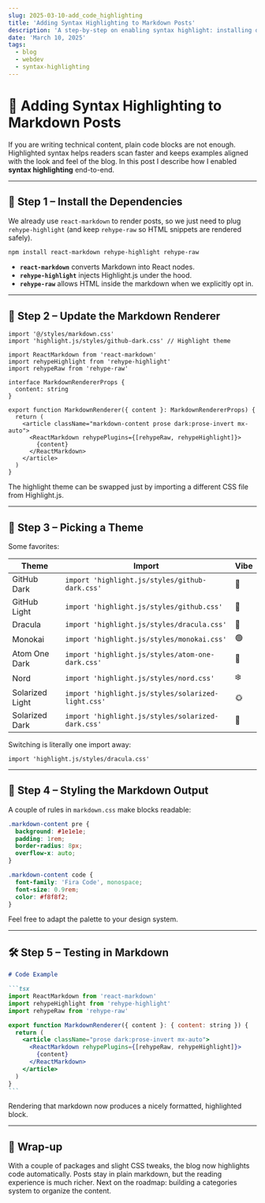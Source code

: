 ```yaml
---
slug: 2025-03-10-add_code_highlighting
title: 'Adding Syntax Highlighting to Markdown Posts'
description: 'A step-by-step on enabling syntax highlight: installing dependencies, configuring the renderer, styling and testing the result.'
date: 'March 10, 2025'
tags:
  - blog
  - webdev
  - syntax-highlighting
---
```


# 🎨 Adding Syntax Highlighting to Markdown Posts

If you are writing technical content, plain code blocks are not enough. Highlighted syntax helps readers scan faster and keeps examples aligned with the look and feel of the blog. In this post I describe how I enabled **syntax highlighting** end-to-end.

---

## 🚀 Step 1 – Install the Dependencies

We already use `react-markdown` to render posts, so we just need to plug `rehype-highlight` (and keep `rehype-raw` so HTML snippets are rendered safely).

```sh
npm install react-markdown rehype-highlight rehype-raw
```

- **`react-markdown`** converts Markdown into React nodes.
- **`rehype-highlight`** injects Highlight.js under the hood.
- **`rehype-raw`** allows HTML inside the markdown when we explicitly opt in.

---

## 📝 Step 2 – Update the Markdown Renderer

```tsx
import '@/styles/markdown.css'
import 'highlight.js/styles/github-dark.css' // Highlight theme

import ReactMarkdown from 'react-markdown'
import rehypeHighlight from 'rehype-highlight'
import rehypeRaw from 'rehype-raw'

interface MarkdownRendererProps {
  content: string
}

export function MarkdownRenderer({ content }: MarkdownRendererProps) {
  return (
    <article className="markdown-content prose dark:prose-invert mx-auto">
      <ReactMarkdown rehypePlugins={[rehypeRaw, rehypeHighlight]}>
        {content}
      </ReactMarkdown>
    </article>
  )
}
```

The highlight theme can be swapped just by importing a different CSS file from Highlight.js.

---

## 🎨 Step 3 – Picking a Theme

Some favorites:

| Theme           | Import                                             | Vibe |
| --------------- | -------------------------------------------------- | ---- |
| GitHub Dark     | `import 'highlight.js/styles/github-dark.css'`     | 🖤   |
| GitHub Light    | `import 'highlight.js/styles/github.css'`          | 🤍   |
| Dracula         | `import 'highlight.js/styles/dracula.css'`         | 🦇   |
| Monokai         | `import 'highlight.js/styles/monokai.css'`         | 🟢   |
| Atom One Dark   | `import 'highlight.js/styles/atom-one-dark.css'`   | 💙   |
| Nord            | `import 'highlight.js/styles/nord.css'`            | ❄️   |
| Solarized Light | `import 'highlight.js/styles/solarized-light.css'` | 🌞   |
| Solarized Dark  | `import 'highlight.js/styles/solarized-dark.css'`  | 🌚   |

Switching is literally one import away:

```tsx
import 'highlight.js/styles/dracula.css'
```

---

## 🧼 Step 4 – Styling the Markdown Output

A couple of rules in `markdown.css` make blocks readable:

```css
.markdown-content pre {
  background: #1e1e1e;
  padding: 1rem;
  border-radius: 8px;
  overflow-x: auto;
}

.markdown-content code {
  font-family: 'Fira Code', monospace;
  font-size: 0.9rem;
  color: #f8f8f2;
}
```

Feel free to adapt the palette to your design system.

---

## 🛠 Step 5 – Testing in Markdown

````md
# Code Example

```tsx
import ReactMarkdown from 'react-markdown'
import rehypeHighlight from 'rehype-highlight'
import rehypeRaw from 'rehype-raw'

export function MarkdownRenderer({ content }: { content: string }) {
  return (
    <article className="prose dark:prose-invert mx-auto">
      <ReactMarkdown rehypePlugins={[rehypeRaw, rehypeHighlight]}>
        {content}
      </ReactMarkdown>
    </article>
  )
}
```
````

Rendering that markdown now produces a nicely formatted, highlighted block.

---

## 🎯 Wrap-up

With a couple of packages and slight CSS tweaks, the blog now highlights code automatically. Posts stay in plain markdown, but the reading experience is much richer. Next on the roadmap: building a categories system to organize the content.
